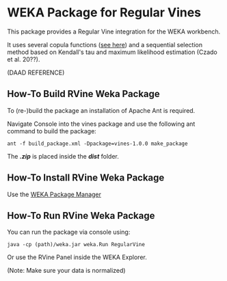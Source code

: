 # WEKA Package for Regular Vines
This package provides a Regular Vine integration for the WEKA workbench.

It uses several copula functions ([see here](doc/Copula_Functions_for_Regular_Vines_Usage.pdf)) and a sequential selection method based on Kendall's tau and maximum likelihood estimation (Czado et al. 20??).

(DAAD REFERENCE)

## How-To Build RVine Weka Package
To (re-)build the package an installation of Apache Ant is required.

Navigate Console into the vines package and use the following ant command to build the package:

```
ant -f build_package.xml -Dpackage=vines-1.0.0 make_package
```

The **_.zip_** is placed inside the **_dist_** folder.

## How-To Install RVine Weka Package

Use the [WEKA Package Manager](https://weka.wikispaces.com/How+do+I+use+the+package+manager%3F)

## How-To Run RVine Weka Package

You can run the package via console using:

```
java -cp (path)/weka.jar weka.Run RegularVine
```

Or use the RVine Panel inside the WEKA Explorer.

(Note: Make sure your data is normalized)